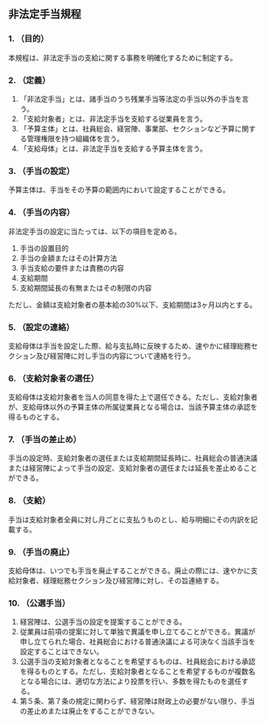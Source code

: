 ## 非法定手当規程
### 1. （目的）
本規程は、非法定手当の支給に関する事務を明確化するために制定する。

### 2. （定義）
1. 「非法定手当」とは、諸手当のうち残業手当等法定の手当以外の手当を言う。
2. 「支給対象者」とは、非法定手当を支給する従業員を言う。
3. 「予算主体」とは、社員総会、経営陣、事業部、セクションなど予算に関する管理権限を持つ組織体を言う。
3. 「支給母体」とは、非法定手当を支給する予算主体を言う。

### 3. （手当の設定）
予算主体は、手当をその予算の範囲内において設定することができる。

### 4. （手当の内容）
非法定手当の設定に当たっては、以下の項目を定める。

1. 手当の設置目的
1. 手当の金額またはその計算方法
1. 手当支給の要件または責務の内容
1. 支給期間
1. 支給期間延長の有無またはその制限の内容

ただし、金額は支給対象者の基本給の30%以下、支給期間は3ヶ月以内とする。

### 5. （設定の連絡）
支給母体は手当を設定した際、給与支払時に反映するため、速やかに経理総務セクション及び経営陣に対し手当の内容について連絡を行う。

### 6. （支給対象者の選任）
支給母体は支給対象者を当人の同意を得た上で選任できる。ただし、支給対象者が、支給母体以外の予算主体の所属従業員となる場合は、当該予算主体の承認を得るものとする。

### 7. （手当の差止め）
手当の設定時、支給対象者の選任または支給期間延長時に、社員総会の普通決議または経営陣によって手当の設定、支給対象者の選任または延長を差止めることができる。

### 8. （支給）
手当は支給対象者全員に対し月ごとに支払うものとし、給与明細にその内訳を記載する。

### 9. （手当の廃止）
支給母体は、いつでも手当を廃止することができる。廃止の際には、速やかに支給対象者、経理総務セクション及び経営陣に対し、その旨連絡する。

### 10. （公選手当）
1. 経営陣は、公選手当の設定を提案することができる。
2. 従業員は前項の提案に対して単独で異議を申し立てることができる。異議が申し立てられた場合、社員総会における普通決議による可決なく当該手当を設定することはできない。
1. 公選手当の支給対象者となることを希望するものは、社員総会における承認を得るものとする。ただし、支給対象者となることを希望するものが複数名となる場合には、適切な方法により投票を行い、多数を得たものを選任する。
2. 第５条、第７条の規定に関わらず、経営陣は財政上の必要がない限り、手当の差止めまたは廃止をすることができない。
